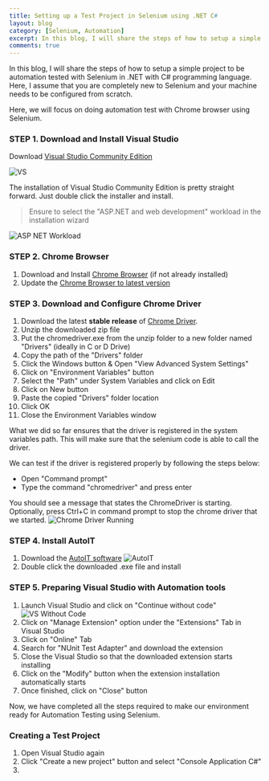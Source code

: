 ```yaml
---
title: Setting up a Test Project in Selenium using .NET C#
layout: blog
category: [Selenium, Automation]
excerpt: In this blog, I will share the steps of how to setup a simple project to be automation tested with Selenium in .NET with C# programming language.
comments: true
---
```


In this blog, I will share the steps of how to setup a simple project to be automation tested with Selenium in .NET with C# programming language. Here, I assume that you are completely new to Selenium and your machine needs to be configured from scratch.

Here, we will focus on doing automation test with Chrome browser using Selenium.

### STEP 1. Download and Install Visual Studio

Download [Visual Studio Community Edition](https://visualstudio.microsoft.com/)

![VS](https://sakshimehta.s3-ap-southeast-1.amazonaws.com/images/vs.png)

The installation of Visual Studio Community Edition is pretty straight forward. Just double click the installer and install.

> Ensure to select the "ASP.NET and web development" workload in the installation wizard

![ASP NET Workload](https://sakshimehta.s3-ap-southeast-1.amazonaws.com/images/asp-net-workload.png)

### STEP 2. Chrome Browser

1. Download and Install [Chrome Browser](https://www.google.com/chrome/) (if not already installed)
2. Update the [Chrome Browser to latest version](https://www.wikihow.com/Update-Google-Chrome)

### STEP 3. Download and Configure Chrome Driver

1. Download the latest **stable release** of [Chrome Driver](https://chromedriver.chromium.org/downloads).
1. Unzip the downloaded zip file
1. Put the chromedriver.exe from the unzip folder to a new folder named "Drivers" (ideally in C or D Drive)
1. Copy the path of the "Drivers" folder
1. Click the Windows button & Open "View Advanced System Settings"
1. Click on "Environment Variables" button
1. Select the "Path" under System Variables and click on Edit
1. Click on New button
1. Paste the copied "Drivers" folder location
1. Click OK
1. Close the Environment Variables window

What we did so far ensures that the driver is registered in the system variables path. This will make sure that the selenium code is able to call the driver.

We can test if the driver is registered properly by following the steps below:

- Open "Command prompt"
- Type the command "chromedriver" and press enter

You should see a message that states the ChromeDriver is starting. Optionally, press Ctrl+C in command prompt to stop the chrome driver that we started.
![Chrome Driver Running](https://sakshimehta.s3-ap-southeast-1.amazonaws.com/images/chromedriver-success.PNG)

### STEP 4. Install AutoIT

1. Download the [AutoIT software](https://www.autoitscript.com/site/autoit/downloads/)
   ![AutoIT](https://sakshimehta.s3-ap-southeast-1.amazonaws.com/images/autoit.png)
2. Double click the downloaded .exe file and install

### STEP 5. Preparing Visual Studio with Automation tools

1. Launch Visual Studio and click on "Continue without code"
   ![VS Without Code](https://sakshimehta.s3-ap-southeast-1.amazonaws.com/images/vs-without-code.png)
2. Click on "Manage Extension" option under the "Extensions" Tab in Visual Studio
3. Click on "Online" Tab
4. Search for "NUnit Test Adapter" and download the extension
5. Close the Visual Studio so that the downloaded extension starts installing
6. Click on the "Modify" button when the extension installation automatically starts
7. Once finished, click on "Close" button

Now, we have completed all the steps required to make our environment ready for Automation Testing using Selenium.

### Creating a Test Project

1. Open Visual Studio again
2. Click "Create a new project" button and select "Console Application C#"
3.
